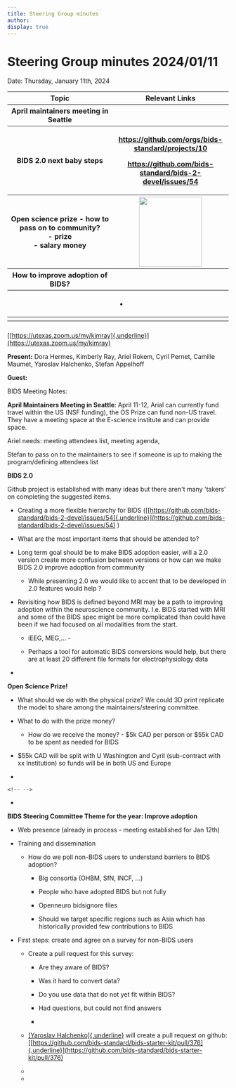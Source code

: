 ```yaml
---
title: Steering Group minutes
author:
display: true
---
```


# Steering Group minutes 2024/01/11

Date: Thursday, January 11th, 2024

<!--more-->


<table>
 <colgroup>
  <col style="width: 47%"/>
  <col style="width: 52%"/>
 </colgroup>
 <thead>
  <tr class="header">
   <th>
    <strong>
     Topic
    </strong>
   </th>
   <th>
    <strong>
     Relevant Links
    </strong>
   </th>
  </tr>
  <tr class="odd">
   <th>
    April maintainers meeting in Seattle
   </th>
   <th>
   </th>
  </tr>
  <tr class="header">
   <th>
    BIDS 2.0 next baby steps
   </th>
   <th>
    <p>
     <strong>
      <a href="https://github.com/orgs/bids-standard/projects/10">
       <u>
        https://github.com/orgs/bids-standard/projects/10
       </u>
      </a>
     </strong>
    </p>
    <p>
     <strong>
      <a href="https://github.com/bids-standard/bids-2-devel/issues/54">
       <u>
        https://github.com/bids-standard/bids-2-devel/issues/54
       </u>
      </a>
     </strong>
    </p>
   </th>
  </tr>
  <tr class="odd">
   <th>
    Open science prize - how to pass on to community?
    <br/>
    - prize
    <br/>
    - salary money
   </th>
   <th>
    <img src="media/image1.png" style="width:1.49479in;height:1.65117in"/>
   </th>
  </tr>
  <tr class="header">
   <th>
    How to improve adoption of BIDS?
   </th>
   <th>
   </th>
  </tr>
  <tr class="odd">
   <th>
   </th>
   <th>
    <ul>
     <li>
     </li>
    </ul>
   </th>
  </tr>
  <tr class="header">
   <th>
   </th>
   <th>
   </th>
  </tr>
  <tr class="odd">
   <th>
   </th>
   <th>
   </th>
  </tr>
 </thead>
 <tbody>
 </tbody>
</table>



[[https://utexas.zoom.us/my/kimray]{.underline}](https://utexas.zoom.us/my/kimray)

**Present:** Dora Hermes, Kimberly Ray, Ariel Rokem, Cyril Pernet,
Camille Maumet, Yaroslav Halchenko, Stefan Appelhoff

**Guest:**


BIDS Meeting Notes:

**April Maintainers Meeting in Seattle**: April 11-12, Arial can
currently fund travel within the US (NSF funding), the OS Prize can fund
non-US travel. They have a meeting space at the E-science institute and
can provide space.

Ariel needs: meeting attendees list, meeting agenda,

Stefan to pass on to the maintainers to see if someone is up to making
the program/defining attendees list

**BIDS 2.0**

Github project is established with many ideas but there aren\'t many
\'takers' on completing the suggested items.

-   Creating a more flexible hierarchy for BIDS
    ([[https://github.com/bids-standard/bids-2-devel/issues/54]{.underline}](https://github.com/bids-standard/bids-2-devel/issues/54)
    )

-   What are the most important items that should be attended to?

-   Long term goal should be to make BIDS adoption easier, will a 2.0
    version create more confusion between versions or how can we make
    BIDS 2.0 improve adoption from community

    -   While presenting 2.0 we would like to accent that to be
        developed in 2.0 features would help ?

-   Revisiting how BIDS is defined beyond MRI may be a path to improving
    adoption within the neuroscience community. I.e. BIDS started with
    MRI and some of the BIDS spec might be more complicated than could
    have been if we had focused on all modalities from the start.

    -   iEEG, MEG,\... -

    -   Perhaps a tool for automatic BIDS conversions would help, but
        there are at least 20 different file formats for
        electrophysiology data

-   

**Open Science Prize!**

-   What should we do with the physical prize? We could 3D print
    replicate the model to share among the maintainers/steering
    committee.

-   What to do with the prize money?

    -   How do we receive the money? - \$5k CAD per person or \$55k CAD
        to be spent as needed for BIDS

-   \$55k CAD will be split with U Washington and Cyril (sub-contract
    with xx Institution) so funds will be in both US and Europe

-   

```{=html}
<!-- -->
```
-   

**BIDS Steering Committee Theme for the year: Improve adoption**

-   Web presence (already in process - meeting established for Jan 12th)

-   Training and dissemination

    -   How do we poll non-BIDS users to understand barriers to BIDS
        adoption?

        -   Big consortia (OHBM, SfN, INCF, \...)

        -   People who have adopted BIDS but not fully

        -   Openneuro bidsignore files

        -   Should we target specific regions such as Asia which has
            historically provided few contributions to BIDS

-   First steps: create and agree on a survey for non-BIDS users

    -   Create a pull request for this survey:

        -   Are they aware of BIDS?

        -   Was it hard to convert data?

        -   Do you use data that do not yet fit within BIDS?

        -   Had questions, but could not find answers

        -   

    -   [[Yaroslav Halchenko]{.underline}](mailto:yarikoptic@gmail.com)
        will create a pull request on github:
        [[https://github.com/bids-standard/bids-starter-kit/pull/376]{.underline}](https://github.com/bids-standard/bids-starter-kit/pull/376)

    -   

    -   
